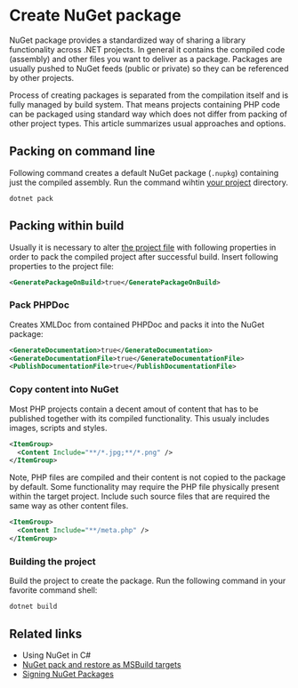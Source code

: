 # Create NuGet package

NuGet package provides a standardized way of sharing a library functionality across .NET projects. In general it contains the compiled code (assembly) and other files you want to deliver as a package. Packages are usually pushed to NuGet feeds (public or private) so they can be referenced by other projects.

Process of creating packages is separated from the compilation itself and is fully managed by build system. That means projects containing PHP code can be packaged using standard way which does not differ from packing of other project types. This article summarizes usual approaches and options.

## Packing on command line

Following command creates a default NuGet package (`.nupkg`) containing just the compiled assembly. Run the command wihtin [your project](/php/msbuild) directory.

```shell
dotnet pack
```

## Packing within build

Usually it is necessary to alter [the project file](/php/msbuild) with following properties in order to pack the compiled project after successful build. Insert following properties to the project file:

```xml
<GeneratePackageOnBuild>true</GeneratePackageOnBuild>
```

### Pack PHPDoc

Creates XMLDoc from contained PHPDoc and packs it into the NuGet package:
```xml
<GenerateDocumentation>true</GenerateDocumentation>
<GenerateDocumentationFile>true</GenerateDocumentationFile>
<PublishDocumentationFile>true</PublishDocumentationFile>
```

### Copy content into NuGet

Most PHP projects contain a decent amout of content that has to be published together with its compiled functionality. This usualy includes images, scripts and styles.

```xml
<ItemGroup>
  <Content Include="**/*.jpg;**/*.png" />
</ItemGroup>
```

Note, PHP files are compiled and their content is not copied to the package by default. Some functionality may require the PHP file physically present within the target project. Include such source files that are required the same way as other content files.

```xml
<ItemGroup>
  <Content Include="**/meta.php" />
</ItemGroup>
```

### Building the project

Build the project to create the package. Run the following command in your favorite command shell:

```shell
dotnet build
```

## Related links

- Using NuGet in C#
- [NuGet pack and restore as MSBuild targets](https://docs.microsoft.com/en-us/nuget/reference/msbuild-targets)
- [Signing NuGet Packages](https://docs.microsoft.com/en-us/nuget/create-packages/sign-a-package)